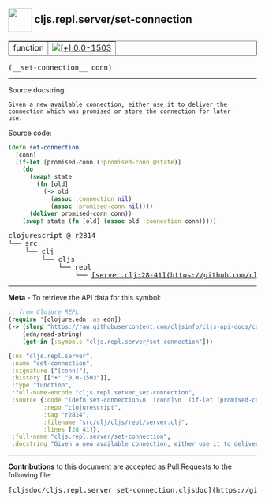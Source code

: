 ## <img width="48px" valign="middle" src="http://i.imgur.com/Hi20huC.png"> cljs.repl.server/set-connection

 <table border="1">
<tr>

<td>function</td>
<td><a href="https://github.com/cljsinfo/cljs-api-docs/tree/0.0-1503"><img valign="middle" alt="[+] 0.0-1503" src="https://img.shields.io/badge/+-0.0--1503-lightgrey.svg"></a> </td>
</tr>
</table>

 <samp>
(__set-connection__ conn)<br>
</samp>

---




Source docstring:

```
Given a new available connection, either use it to deliver the
connection which was promised or store the connection for later
use.
```

Source code:

```clj
(defn set-connection
  [conn]
  (if-let [promised-conn (:promised-conn @state)]
    (do
      (swap! state
        (fn [old]
          (-> old
            (assoc :connection nil)
            (assoc :promised-conn nil))))
      (deliver promised-conn conn))
    (swap! state (fn [old] (assoc old :connection conn)))))
```

 <pre>
clojurescript @ r2814
└── src
    └── clj
        └── cljs
            └── repl
                └── <ins>[server.clj:28-41](https://github.com/clojure/clojurescript/blob/r2814/src/clj/cljs/repl/server.clj#L28-L41)</ins>
</pre>


---

__Meta__ - To retrieve the API data for this symbol:

```clj
;; from Clojure REPL
(require '[clojure.edn :as edn])
(-> (slurp "https://raw.githubusercontent.com/cljsinfo/cljs-api-docs/catalog/cljs-api.edn")
    (edn/read-string)
    (get-in [:symbols "cljs.repl.server/set-connection"]))
```

```clj
{:ns "cljs.repl.server",
 :name "set-connection",
 :signature ["[conn]"],
 :history [["+" "0.0-1503"]],
 :type "function",
 :full-name-encode "cljs.repl.server_set-connection",
 :source {:code "(defn set-connection\n  [conn]\n  (if-let [promised-conn (:promised-conn @state)]\n    (do\n      (swap! state\n        (fn [old]\n          (-> old\n            (assoc :connection nil)\n            (assoc :promised-conn nil))))\n      (deliver promised-conn conn))\n    (swap! state (fn [old] (assoc old :connection conn)))))",
          :repo "clojurescript",
          :tag "r2814",
          :filename "src/clj/cljs/repl/server.clj",
          :lines [28 41]},
 :full-name "cljs.repl.server/set-connection",
 :docstring "Given a new available connection, either use it to deliver the\nconnection which was promised or store the connection for later\nuse."}

```

---

__Contributions__ to this document are accepted as Pull Requests to the following file:

 <pre>
[cljsdoc/cljs.repl.server_set-connection.cljsdoc](https://github.com/cljsinfo/cljs-api-docs/blob/master/cljsdoc/cljs.repl.server_set-connection.cljsdoc)
</pre>


